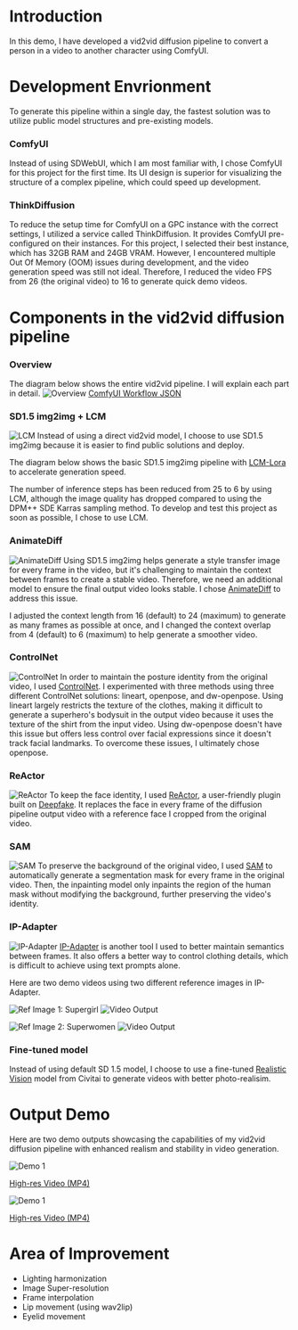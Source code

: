 # Introduction
In this demo, I have developed a vid2vid diffusion pipeline to convert a person in a video to another character using ComfyUI.

# Development Envrionment
To generate this pipeline within a single day, the fastest solution was to utilize public model structures and pre-existing models.

### ComfyUI
Instead of using SDWebUI, which I am most familiar with, I chose ComfyUI for this project for the first time. Its UI design is superior for visualizing the structure of a complex pipeline, which could speed up development.

### ThinkDiffusion
To reduce the setup time for ComfyUI on a GPC instance with the correct settings, I utilized a service called ThinkDiffusion. It provides ComfyUI pre-configured on their instances. For this project, I selected their best instance, which has 32GB RAM and 24GB VRAM. However, I encountered multiple Out Of Memory (OOM) issues during development, and the video generation speed was still not ideal. Therefore, I reduced the video FPS from 26 (the original video) to 16 to generate quick demo videos.

# Components in the vid2vid diffusion pipeline
### Overview
The diagram below shows the entire vid2vid pipeline. I will explain each part in detail.
![Overview](demo_imgs/Overview.PNG)
[ComfyUI Workflow JSON](vid2vid-workflow.json)

### SD1.5 img2img + LCM
![LCM](demo_imgs/LCM.PNG)
Instead of using a direct vid2vid model, I choose to use SD1.5 img2img because it is easier to find public solutions and deploy.

The diagram below shows the basic SD1.5 img2img pipeline with [LCM-Lora](https://github.com/luosiallen/latent-consistency-model) to accelerate generation speed.

The number of inference steps has been reduced from 25 to 6 by using LCM, although the image quality has dropped compared to using the DPM++ SDE Karras sampling method. To develop and test this project as soon as possible, I chose to use LCM.

### AnimateDiff
![AnimateDiff](demo_imgs/AnimateDiff.PNG)
Using SD1.5 img2img helps generate a style transfer image for every frame in the video, but it's challenging to maintain the context between frames to create a stable video. Therefore, we need an additional model to ensure the final output video looks stable. I chose [AnimateDiff](https://github.com/guoyww/AnimateDiff) to address this issue.

I adjusted the context length from 16 (default) to 24 (maximum) to generate as many frames as possible at once, and I changed the context overlap from 4 (default) to 6 (maximum) to help generate a smoother video.

### ControlNet
![ControlNet](demo_imgs/ControlNet.PNG)
In order to maintain the posture identity from the original video, I used [ControlNet](https://github.com/lllyasviel/ControlNet). I experimented with three methods using three different ControlNet solutions: lineart, openpose, and dw-openpose. Using lineart largely restricts the texture of the clothes, making it difficult to generate a superhero's bodysuit in the output video because it uses the texture of the shirt from the input video. Using dw-openpose doesn't have this issue but offers less control over facial expressions since it doesn't track facial landmarks. To overcome these issues, I ultimately chose openpose.

### ReActor
![ReActor](demo_imgs/ReActor.PNG)
To keep the face identity, I used [ReActor](https://github.com/Gourieff/comfyui-reactor-node), a user-friendly plugin built on [Deepfake](https://github.com/iperov/DeepFaceLab). It replaces the face in every frame of the diffusion pipeline output video with a reference face I cropped from the original video.

### SAM
![SAM](demo_imgs/SAM.PNG)
To preserve the background of the original video, I used [SAM](https://github.com/facebookresearch/segment-anything) to automatically generate a segmentation mask for every frame in the original video. Then, the inpainting model only inpaints the region of the human mask without modifying the background, further preserving the video's identity.

### IP-Adapter
![IP-Adapter](demo_imgs/IP-Adapter.PNG)
[IP-Adapter](https://github.com/tencent-ailab/IP-Adapter) is another tool I used to better maintain semantics between frames. It also offers a better way to control clothing details, which is difficult to achieve using text prompts alone.

Here are two demo videos using two different reference images in IP-Adapter.

![Ref Image 1: Supergirl](demo_imgs/supergirl_ref.jpg)
![Video Output](demo_vids/demo_ref_supergirl.gif)

![Ref Image 2: Superwomen](demo_imgs/superwoman_ref.jpg)
![Video Output](demo_vids/demo_ref_superwoman.gif)

### Fine-tuned model
Instead of using default SD 1.5 model, I choose to use a fine-tuned [Realistic Vision](https://civitai.com/models/4201?modelVersionId=130072) model from Civitai to generate videos with better photo-realisim.

# Output Demo
Here are two demo outputs showcasing the capabilities of my vid2vid diffusion pipeline with enhanced realism and stability in video generation.

![Demo 1](demo_vids/AnimateDiff_00130.gif)

[High-res Video (MP4)](demo_vids/AnimateDiff_00130.mp4)

![Demo 1](demo_vids/AnimateDiff_00133.gif)

[High-res Video (MP4)](demo_vids/AnimateDiff_00133.mp4)

# Area of Improvement
- Lighting harmonization
- Image Super-resolution
- Frame interpolation
- Lip movement (using wav2lip)
- Eyelid movement